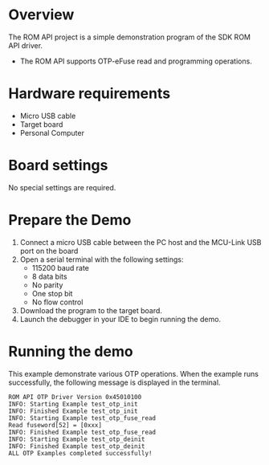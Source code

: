 Overview
========
The ROM API project is a simple demonstration program of the SDK ROM API driver.
- The ROM API supports OTP-eFuse read and programming operations.

Hardware requirements
=====================
- Micro USB cable
- Target board
- Personal Computer

Board settings
============
No special settings are required.

Prepare the Demo
===============
1.  Connect a micro USB cable between the PC host and the MCU-Link USB port on the board
2.  Open a serial terminal with the following settings:
    - 115200 baud rate
    - 8 data bits
    - No parity
    - One stop bit
    - No flow control
3.  Download the program to the target board.
4.  Launch the debugger in your IDE to begin running the demo.

Running the demo
================
This example demonstrate various OTP operations. When the example runs successfully, the following message is displayed in the terminal.

```
ROM API OTP Driver Version 0x45010100
INFO: Starting Example test_otp_init 
INFO: Finished Example test_otp_init
INFO: Starting Example test_otp_fuse_read 
Read fuseword[52] = [0xxx]
INFO: Finished Example test_otp_fuse_read 
INFO: Starting Example test_otp_deinit 
INFO: Finished Example test_otp_deinit 
ALL OTP Examples completed successfully!
```


